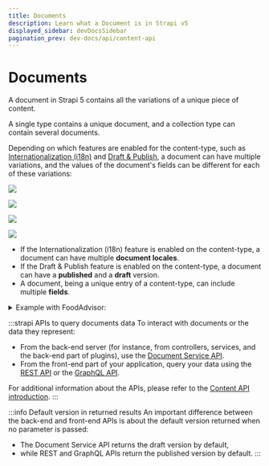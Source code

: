 ```yaml
---
title: Documents
description: Learn what a Document is in Strapi v5
displayed_sidebar: devDocsSidebar
pagination_prev: dev-docs/api/content-api
---
```


# Documents

A document in Strapi 5 contains all the variations of a unique piece of content.

A single type contains a unique document, and a collection type can contain several documents.

Depending on which features are enabled for the content-type, such as [Internationalization (i18n)](/user-docs/content-manager/translating-content) and [Draft & Publish](/user-docs/content-manager/saving-and-publishing-content), a document can have multiple variations, and the values of the document's fields can be different for each of these variations:

<Tabs>
<TabItem value="document-only" label="Neither i18n nor Draft & Publish enabled">

![](/img/assets/apis/document.png)

</TabItem>

<TabItem value="dandp-only" label="Only Draft & Publish enabled">

![](/img/assets/apis/document-d_and_p-only.png)

</TabItem>

<TabItem value="i18n-only" label="Only i18n enabled">

![](/img/assets/apis/document-i18n-only.png)

</TabItem>

<TabItem value="i18n-and-dandp" label="i18n + Draft & Publish enabled" default>

![](/img/assets/apis/document-i18n-d_and_p.png)

</TabItem>
</Tabs>

- If the Internationalization (i18n) feature is enabled on the content-type, a document can have multiple **document locales**.
- If the Draft & Publish feature is enabled on the content-type, a document can have a **published** and a **draft** version.
- A document, being a unique entry of a content-type, can include multiple **fields**.

<details>
<summary>Example with FoodAdvisor:</summary>

[FoodAdvisor](https://github.com/strapi/foodadvisor), Strapi's official demo application, is a website listing restaurants around the world. FoodAdvisor's content includes multiple content-types:

- The "Homepage" is a single type, so there's only one document for the homepage.
- "Restaurants" is a collection type, and each restaurant (i.e., each item from the collection type) is represented as a document in Strapi 5.
- The "Biscotte Restaurant" is one of the documents from the "Restaurants" collection type.<br/>Internationalization and Draft & Publish are both enabled for the "Biscotte Restaurant" content-type, so the document can include all of the following variations:
  - The "Biscotte Restaurant" has 3 document locales:
    - one for English,
    - one for French,
    - and one for Spanish.
  - Each of the document locales of the "Biscotte Restaurant" document can have:
    - a published version that can be seen on the website,
    - and a draft version with updates not ready to be published yet.
- The "Biscotte Restaurant" is a document from the "Restaurants" collection type, and like all documents from the same collection type, it includes multiple fields, such as the name of the restaurant, a short description, and opening hours.

</details>

:::strapi APIs to query documents data
To interact with documents or the data they represent:

  - From the back-end server (for instance, from controllers, services, and the back-end part of plugins), use the [Document Service API](/dev-docs/api/document-service).
  - From the front-end part of your application, query your data using the [REST API](/dev-docs/api/rest) or the [GraphQL API](/dev-docs/api/graphql).

For additional information about the APIs, please refer to the [Content API introduction](/dev-docs/api/content-api).
:::

:::info Default version in returned results
An important difference between the back-end and front-end APIs is about the default version returned when no parameter is passed:
- The Document Service API returns the draft version by default,
- while REST and GraphQL APIs return the published version by default.
:::
